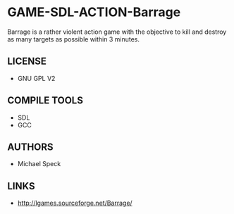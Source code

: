 # GAME-SDL-ACTION-Barrage
Barrage is a rather violent action game with the objective to kill and destroy as many targets as possible within 3 minutes.

## LICENSE
* GNU GPL V2

## COMPILE TOOLS
* SDL
* GCC
 
## AUTHORS
* Michael Speck

## LINKS
* http://lgames.sourceforge.net/Barrage/
